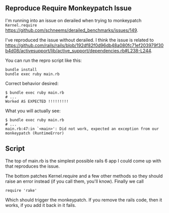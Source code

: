 ## Reproduce Require Monkeypatch Issue

I'm running into an issue on derailed when trying to monkeypatch `Kernel.require` https://github.com/schneems/derailed_benchmarks/issues/149.

I've reproduced the issue without derailed. I think the issue is related to https://github.com/rails/rails/blob/192df82f0d96db48a080fc71ef203979f30b4d08/activesupport/lib/active_support/dependencies.rb#L238-L244.

You can run the repro script like this:

```
bundle install
bundle exec ruby main.rb
```

Correct behavior desired:

```
$ bundle exec ruby main.rb
# ...
Worked AS EXPECTED !!!!!!!!!
```

What you will actually see:

```
$ bundle exec ruby main.rb
# ...
main.rb:47:in `<main>': Did not work, expected an exception from our monkeypatch (RuntimeError)
```

## Script

The top of main.rb is the simplest possible rails 6 app I could come up with that reproduces the issue.

The bottom patches Kernel.require and a few other methods so they should raise an error instead (if you call them, you'll know). Finally we call

```
require 'rake'
```

Which should trigger the monkeypatch. If you remove the rails code, then it works, if you add it back in it fails.
